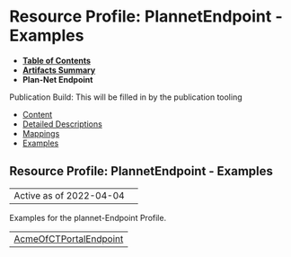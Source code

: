 # Resource Profile: PlannetEndpoint - Examples

* [**Table of Contents**](toc.html)
* [**Artifacts Summary**](artifacts.html)
* **Plan-Net Endpoint**

Publication Build: This will be filled in by the publication tooling

* [Content](StructureDefinition-plannet-Endpoint.html)
* [Detailed Descriptions](StructureDefinition-plannet-Endpoint-definitions.html)
* [Mappings](StructureDefinition-plannet-Endpoint-mappings.html)
* [Examples](#)

## Resource Profile: PlannetEndpoint - Examples

|  |  |
| --- | --- |
| Active as of 2022-04-04 | |

Examples for the plannet-Endpoint Profile.

|  |
| --- |
| [AcmeOfCTPortalEndpoint](Endpoint-AcmeOfCTPortalEndpoint.html) |